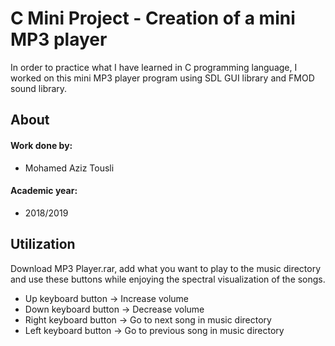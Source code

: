 # C Mini Project - Creation of a mini MP3 player
<p> In order to practice what I have learned in C programming language, I worked on this mini MP3 player program using SDL GUI library and FMOD sound library. </p>
<h2> About </h2>
<h4> Work done by: </h4>
<ul>
<li>  Mohamed Aziz Tousli </li>
</ul>
<h4> Academic year: </h4>
<ul>
<li>  2018/2019 </li>
</ul>
<h2> Utilization </h2>
<p> Download MP3 Player.rar, add what you want to play to the music directory and use these buttons while enjoying the spectral visualization of the songs. </p>
<ul>
<li> Up keyboard button -> Increase volume </li>
<li> Down keyboard button -> Decrease volume </li>
<li> Right keyboard button -> Go to next song in music directory </li>
<li> Left keyboard button -> Go to previous song in music directory </li>
</ul>
